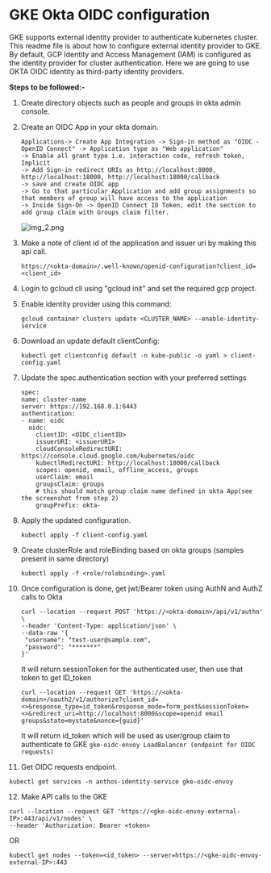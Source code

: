 # GKE Okta OIDC configuration 
GKE supports external identity provider to authenticate kubernetes cluster. This readme file is about how to configure 
external identity provider to GKE. By default, GCP Identity and Access Management (IAM) is configured as the identity
provider for cluster authentication. Here we are going to use OKTA OIDC identity as third-party identity providers.

**Steps to be followed:-**

1. Create directory objects such as people and groups in okta admin console.
2. Create an OIDC App in your okta domain.
    ```
   Applications-> Create App Integration -> Sign-in method as "OIDC - OpenID Connect" -> Application type as "Web application"
   -> Enable all grant type i.e. interaction code, refresh token, Implicit
   -> Add Sign-in redirect URIs as http://localhost:8000, http://localhost:18000, http://localhost:18000/callback
   -> save and create OIDC app
   -> Go to that particular Application and add group assignments so that members of group will have access to the application
   -> Inside Sign-On -> OpenID Connect ID Token, edit the section to add group claim with Groups claim filter.
   ```
   ![img_2.png](img_2.png)
3. Make a note of client id of the application and issuer uri by making this api call.
   ```
   https://<okta-domain>/.well-known/openid-configuration?client_id=<client_id>
   ```
4. Login to gcloud cli using "gcloud init" and set the required gcp project.
5. Enable identity provider using this command: 
   ```
   gcloud container clusters update <CLUSTER_NAME> --enable-identity-service
   ```
6. Download an update default clientConfig:
   ```
   kubectl get clientconfig default -n kube-public -o yaml > client-config.yaml
   ```
7. Update the spec.authentication section with your preferred settings
   ```
   spec:
   name: cluster-name
   server: https://192.168.0.1:6443
   authentication:
   - name: oidc
     oidc:
       clientID: <OIDC_clientID>
       issuerURI: <issuerURI>
       cloudConsoleRedirectURI: https://console.cloud.google.com/kubernetes/oidc
       kubectlRedirectURI: http://localhost:18000/callback
       scopes: openid, email, offline_access, groups
       userClaim: email
       groupsClaim: groups 
       # this should match group claim name defined in okta App(see the screenshot from step 2)
       groupPrefix: okta-
   ```
8. Apply the updated configuration.
   ```
   kubectl apply -f client-config.yaml
   ```
9. Create clusterRole and roleBinding based on okta groups (samples present in same directory)
   ```
   kubectl apply -f <role/rolebinding>.yaml
   ```
10. Once configuration is done, get jwt/Bearer token using AuthN and AuthZ calls to Okta
    ```
    curl --location --request POST 'https://<okta-domain>/api/v1/authn' \
    --header 'Content-Type: application/json' \
    --data-raw '{
     "username": "test-user@sample.com",
     "password": "*******"
    }'
    ```
    It will return sessionToken for the authenticated user, then use that token to get ID_token
    ```
    curl --location --request GET 'https://<okta-domain>/oauth2/v1/authorize?client_id=<>&response_type=id_token&response_mode=form_post&sessionToken=<>&redirect_uri=http://localhost:8000&scope=openid email groups&state=mystate&nonce={guid}'
    ```
    It will return id_token which will be used as user/group claim to authenticate to GKE `gke-oidc-envoy LoadBalancer (endpoint for OIDC requests)`

11. Get OIDC requests endpoint.
   ```
   kubectl get services -n anthos-identity-service gke-oidc-envoy
   ```

12. Make API calls to the GKE 
   ```
   curl --location --request GET 'https://<gke-oidc-envoy-external-IP>:443/api/v1/nodes' \
   --header 'Authorization: Bearer <token>
   ```
   OR
   ```
   kubectl get nodes --token=<id_token> --server=https://<gke-oidc-envoy-external-IP>:443
   ```